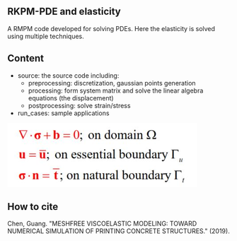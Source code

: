 ## RKPM-PDE and elasticity

A RMPM code developed for solving PDEs. Here the elasticity is solved using multiple techniques. 

## Content
- source: the source code including:
  - preprocessing: discretization, gaussian points generation
  - processing: form system matrix and solve the linear algebra equations (the displacement)
  - postprocessing: solve strain/stress
- run_cases: sample applications 

![RK](./RK.JPG)

## How to cite
Chen, Guang. "MESHFREE VISCOELASTIC MODELING: TOWARD NUMERICAL SIMULATION OF PRINTING CONCRETE STRUCTURES." (2019).
